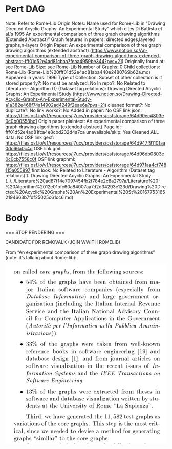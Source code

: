 # Pert DAG

Note: Refer to Rome-Lib
Origin Notes: Name used for Rome-Lib in “Drawing Directed Acyclic Graphs: An Experimental Study”  which cites Di Battista et al.’s 1995 An experimental comparison of three graph drawing algorithms (Extended Abstract)”
Graph features in papers: directed edges,layered graphs,n-layers
Origin Paper: An experimental comparison of three graph drawing algorithms (extended abstract) (https://www.notion.so/An-experimental-comparison-of-three-graph-drawing-algorithms-extended-abstract-fff01d52e4ad81cbaa7feaa4959be344?pvs=21)
Originally found at: see Rome-Lib
Size: see Rome-Lib
Number of Graphs: 0
Child collections: Rome-Lib (Rome-Lib%20fff01d52e4ad81aba440e2480769b62a.md)
Appeared in years: 1996
Type of Collection: Subset of other collection
is it stored properly?: No
must be analyzed: No
In repo?: No
Related to Literature - Algorithm (1) (Dataset tag relations): Drawing Directed Acyclic Graphs: An Experimental Study (https://www.notion.so/Drawing-Directed-Acyclic-Graphs-An-Experimental-Study-a1a382e468f74a14902ad4249f2eae6a?pvs=21)
cleaned format?: No
duplicate?: No
link works?: No
Added in paper: No
OSF link json: https://files.osf.io/v1/resources/j7ucv/providers/osfstorage/64d90ec4803e0c0b00558bc1
Origin paper plaintext: An experimental comparison of three graph drawing algorithms (extended abstract)
Page id: fff01d52e4ad81fca4e8cbd232d4a7ca
unavailable/skip: Yes
Cleaned ALL data: No
OSF link gexf: https://files.osf.io/v1/resources/j7ucv/providers/osfstorage/64d947f91101aa0dc66a0c4d
OSF link gml: https://files.osf.io/v1/resources/j7ucv/providers/osfstorage/64d96db0803e0c0cb7558c0f
OSF link graphml: https://files.osf.io/v1/resources/j7ucv/providers/osfstorage/64d971aa4cf748115a055897
first look: No
Related to Literature - Algorithm (Dataset tag relations) 1: Drawing Directed Acyclic Graphs: An Experimental Study (../../Literature%20ad87f14e7097454fb2f784e2c8a2797a/Literature%20-%20Algorithm%2012e01bfc60a84007aa7d2d34293e123d/Drawing%20Directed%20Acyclic%20Graphs%20An%20Experimental%20St%201677531652194663b7fdf25025c61cc6.md)

# Body

=== STOP RENDERING ===

CANDIDATE FOR REMOVALK (JOIN WWITH ROMELIB)

From “An experimental comparison of three graph drawing algorithms” (note: it’s talking about Rome-lib):

![Screen Shot 2023-05-09 at 1.22.31 PM.png](../../../Benchmark%20datasets%2064e0439269f9497799025562a4087ce1/Pert%20DAG%2096b0f23e2c66409c928697e247c77d7c/Screen_Shot_2023-05-09_at_1.22.31_PM.png)